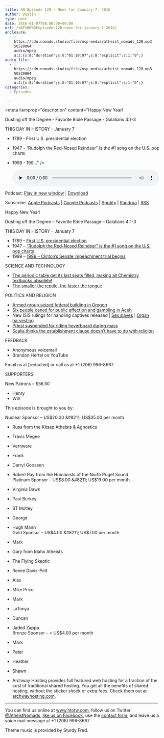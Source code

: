 ```yaml
---
title: AN Episode 128 – News for January 7, 2016
author: Dustin
type: post
date: 2016-01-07T08:00:00+00:00
url: /%EF%BB%BFepisode-128-news-for-january-7-2016/
enclosure:
  - |
    https://cdn.nomads.studio/file/nsp-media/atheist_nomads_128.mp3
    50520064
    audio/mpeg
    a:2:{s:8:"duration";s:8:"01:10:07";s:8:"explicit";s:1:"0";}
audio_file:
  - |
    https://cdn.nomads.studio/file/nsp-media/atheist_nomads_128.mp3
    50520064
    audio/mpeg
    a:2:{s:8:"duration";s:8:"01:10:07";s:8:"explicit";s:1:"0";}
categories:
  - Episodes

---
```

<div itemscope itemtype="http://schema.org/AudioObject">
  <meta itemprop="name" content="%EF%BB%BFEpisode 128 &#8211; News for January 7, 2016" />
  
  <meta itemprop="uploadDate" content="2016-01-07T01:00:00-07:00" />
  
  <meta itemprop="encodingFormat" content="audio/mpeg" />
  
  <meta itemprop="duration" content="PT1H10M07S" />
  
  <meta itemprop="description" content="Happy New Year!

Dusting off the Degree - Favorite Bible Passage - Galatians 4:1-3

THIS DAY IN HISTORY - January 7
* 1789 - First U.S. presidential election
* 1947 - “Rudolph the Red-Nosed Reindeer” is the #1 song on the U.S. pop charts
* 1999 - 199..." />
  
  <meta itemprop="contentUrl" content="https://dts.podtrac.com/redirect.mp3/cdn.nomads.studio/file/nsp-media/atheist_nomads_128.mp3" />
  
  <meta itemprop="contentSize" content="48.2" />
  </p> 
  
  <div class="powerpress_player" id="powerpress_player_8385">
    <audio class="wp-audio-shortcode" id="audio-5108-129" preload="none" style="width: 100%;" controls="controls"><source type="audio/mpeg" src="https://dts.podtrac.com/redirect.mp3/cdn.nomads.studio/file/nsp-media/atheist_nomads_128.mp3?_=129" /><a href="https://dts.podtrac.com/redirect.mp3/cdn.nomads.studio/file/nsp-media/atheist_nomads_128.mp3">https://dts.podtrac.com/redirect.mp3/cdn.nomads.studio/file/nsp-media/atheist_nomads_128.mp3</a></audio>
  </div>
</div>

<p class="powerpress_links powerpress_links_mp3">
  Podcast: <a href="https://dts.podtrac.com/redirect.mp3/cdn.nomads.studio/file/nsp-media/atheist_nomads_128.mp3" class="powerpress_link_pinw" target="_blank" title="Play in new window" onclick="return powerpress_pinw('https://htotw.com/?powerpress_pinw=5108-podcast');" rel="nofollow">Play in new window</a> | <a href="https://dts.podtrac.com/redirect.mp3/cdn.nomads.studio/file/nsp-media/atheist_nomads_128.mp3" class="powerpress_link_d" title="Download" rel="nofollow" download="atheist_nomads_128.mp3">Download</a>
</p>

<p class="powerpress_links powerpress_subscribe_links">
  Subscribe: <a href="https://podcasts.apple.com/us/podcast/humanists-take-on-the-world/id530050098?mt=2&ls=1" class="powerpress_link_subscribe powerpress_link_subscribe_itunes" target="_blank" title="Subscribe on Apple Podcasts" rel="nofollow">Apple Podcasts</a> | <a href="https://www.google.com/podcasts?feed=aHR0cDovL2F0aGVpc3Rub21hZHMubGlic3luLmNvbS9yc3M%3D" class="powerpress_link_subscribe powerpress_link_subscribe_googleplay" target="_blank" title="Subscribe on Google Podcasts" rel="nofollow">Google Podcasts</a> | <a href="https://open.spotify.com/show/3LzK2xZGike6Tc1GEMtMbr?si=LieN9SNuTpq96smuaUsH8A" class="powerpress_link_subscribe powerpress_link_subscribe_spotify" target="_blank" title="Subscribe on Spotify" rel="nofollow">Spotify</a> | <a href="https://www.pandora.com/podcast/atheist-nomads/PC:10122?corr=62071012&part=ug" class="powerpress_link_subscribe powerpress_link_subscribe_pandora" target="_blank" title="Subscribe on Pandora" rel="nofollow">Pandora</a> | <a href="https://htotw.com/feed/podcast/" class="powerpress_link_subscribe powerpress_link_subscribe_rss" target="_blank" title="Subscribe via RSS" rel="nofollow">RSS</a>
</p>

Happy New Year!

Dusting off the Degree &#8211; Favorite Bible Passage &#8211; Galatians 4:1-3

THIS DAY IN HISTORY &#8211; January 7  
* 1789 &#8211; <a href="http://www.history.com/this-day-in-history/first-u-s-presidential-election" target="_blank" rel="noopener">First U.S. presidential election</a>  
* 1947 &#8211; <a href="http://www.history.com/this-day-in-history/rudolph-the-red-nosed-reindeer-is-the-1-song-on-the-u-s-pop-charts" target="_blank" rel="noopener">“Rudolph the Red-Nosed Reindeer” is the #1 song on the U.S. pop charts</a>  
* 1999 &#8211; <a href="http://www.history.com/this-day-in-history/clintons-senate-impeachment-trial-begins" target="_blank" rel="noopener">1999 &#8211; Clinton’s Senate impeachment trial begins</a>

SCIENCE AND TECHNOLOGY

* <a href="http://www.theguardian.com/science/2016/jan/04/periodic-tables-seventh-row-finally-filled-as-four-new-elements-are-added" target="_blank" rel="noopener">The periodic table get its last seats filled, making all Chemistry textbooks obsolete!</a>  
* <a href="http://www.nature.com/articles/srep18625" target="_blank" rel="noopener">The smaller the reptile, the faster the tongue</a>

POLITICS AND RELIGION

* <a href="http://www.oregonlive.com/pacific-northwest-news/index.ssf/2016/01/drama_in_burns_ends_with_quiet.html" target="_blank" rel="noopener">Armed group seized federal building in Oregon</a>  
* <a href="http://www.thejakartapost.com/news/2015/12/28/six-people-caned-aceh-indecency-gambling.html" target="_blank" rel="noopener">Six people caned for public affection and gambling in Aceh</a>  
* New ISIS rulings for handling captives released | <a href="http://www.reuters.com/article/us-usa-islamic-state-sexslaves-exclusive-idUSKBN0UC0AO20151230" target="_blank" rel="noopener">Sex slaves</a> | <a href="http://www.reuters.com/article/us-usa-islamic-state-sexslaves-exclusive-idUSKBN0UC0AO20151230" target="_blank" rel="noopener">Organ harvesting</a>  
* <a href="http://www.theguardian.com/world/2015/dec/30/priest-suspended-for-riding-hoverboard-up-aisles-during-christmas-eve-mass" target="_blank" rel="noopener">Priest suspended for riding hoverboard during mass</a>  
* <a href="http://hosted.ap.org/dynamic/stories/U/US_SCALIA_RELIGION_SPEECH?SITE=AP&SECTION=HOME&TEMPLATE=DEFAULT" target="_blank" rel="noopener">Scalia thinks the establishment clause doesn’t have to do with religion</a>

FEEDBACK

* Anonymous voicemail  
* Brandon Hertel on YouTube

Email us at [redacted] or call us at +1 (208) 996-8667.

SUPPORTERS

New Patrons &#8211; $56.50

* Henry  
* Will

This episode is brought to you by:

Nuclear Sponsor &#8211; US$20.00 &#8211; US$35.00 per month  
* Russ from the Kitsap Atheists & Agnostics  
* Travis Megee  
* Vernware  
* Frank  
* Darryl Goossen  
* Robert Ray from the Humanists of the North Puget Sound  
Platinum Sponsor &#8211; US$8.00 &#8211; US$19.00 per month  
* Virginia Dawn  
* Paul Burkey  
* BT Motley  
* George  
* Hugh Mann  
Gold Sponsor &#8211; US$4.00 &#8211; US$7.00 per month  
* Mark  
* Gary from Idaho Atheists  
* The Flying Skeptic  
* Renee Davis-Pelt  
* Alex  
* Mike Price  
* Mark  
* LaTonya  
* Duncan  
* Jaded Zappa  
Bronze Sponsor &#8211; < US$4.00 per month  
* Mark  
* Peter  
* Heather  
* Shawn

* Archway Hosting provides full featured web hosting for a fraction of the cost of traditional shared hosting. You get all the benefits of shared hosting, without the sticker shock or extra fees. Check them out at <a href="http://archwayhosting.com/" target="_blank" rel="noopener">archwayhosting.com</a>.

<hr width="500" />

You can find us online at <a href="https://www.htotw.com/" target="_blank" rel="noopener">www.htotw.com</a>, follow us on Twitter <a href="https://htotw.com/twitter" target="_blank" rel="noopener">@AtheistNomads</a>, <a href="https://htotw.com/facebook" target="_blank" rel="noopener">like us on Facebook</a>, use the [contact form](https://htotw.com/contact), and leave us a voice mail message at +1 (208) 996-8667.

Theme music is provided by Sturdy Fred.